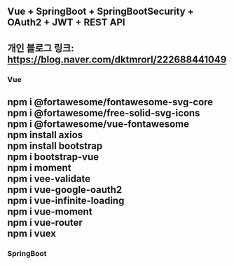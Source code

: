 ## Vue + SpringBoot + SpringBootSecurity + OAuth2 + JWT + REST API

개인 블로그 링크: https://blog.naver.com/dktmrorl/222688441049
------------
### Vue
npm i @fortawesome/fontawesome-svg-core  
npm i @fortawesome/free-solid-svg-icons  
npm i @fortawesome/vue-fontawesome  
npm install axios  
npm install bootstrap  
npm i bootstrap-vue  
npm i moment  
npm i vee-validate  
npm i vue-google-oauth2  
npm i vue-infinite-loading  
npm i vue-moment  
npm i vue-router  
npm i vuex
------------
### SpringBoot
